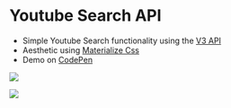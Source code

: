 # Youtube Search API

- Simple Youtube Search functionality using the [V3 API](https://developers.google.com/youtube/v3/)
- Aesthetic using [Materialize Css](http://materializecss.com/)
- Demo on [CodePen](https://codepen.io/GavinMichael/full/eRPwpe/)

![](http://i.imgur.com/IknTri3.png)

![](http://i.imgur.com/ZNN5Qnd.png)
